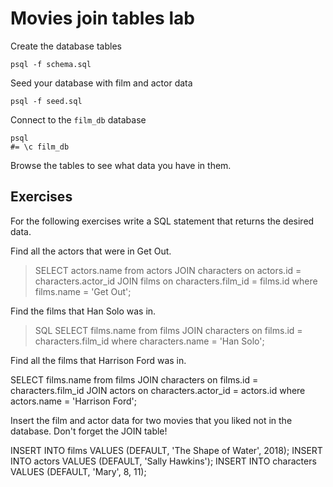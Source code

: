 # Movies join tables lab

Create the database tables

```
psql -f schema.sql
```

Seed your database with film and actor data

```
psql -f seed.sql
```

Connect to the `film_db` database

```
psql
#= \c film_db
```

Browse the tables to see what data you have in them.

## Exercises

For the following exercises write a SQL statement that returns the desired data.

Find all the actors that were in Get Out.

> SELECT actors.name
  from actors
  JOIN characters on actors.id = characters.actor_id
  JOIN films on characters.film_id = films.id
  where films.name = 'Get Out';

Find the films that Han Solo was in.

> SQL SELECT films.name
  from films
  JOIN characters on films.id = characters.film_id
  where characters.name = 'Han Solo';

Find all the films that Harrison Ford was in.

>
SELECT films.name
  from films
  JOIN characters on films.id = characters.film_id
  JOIN actors on characters.actor_id = actors.id
  where actors.name = 'Harrison Ford';

Insert the film and actor data for two movies that you liked not in the database. Don't forget the JOIN table!

> 
INSERT INTO films VALUES (DEFAULT, 'The Shape of Water', 2018);
INSERT INTO actors VALUES (DEFAULT, 'Sally Hawkins');
INSERT INTO characters VALUES (DEFAULT, 'Mary', 8, 11);
